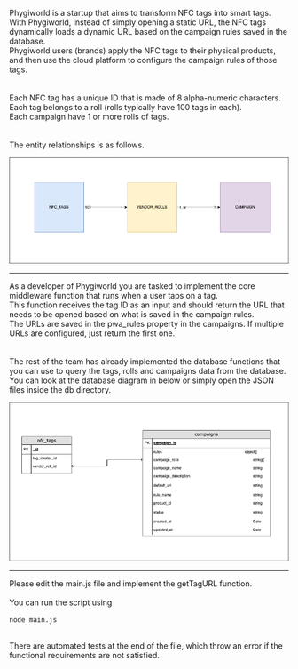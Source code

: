Phygiworld is a startup that aims to transform NFC tags into smart tags.<br />
With Phygiworld, instead of simply opening a static URL, the NFC tags dynamically loads a dynamic URL based on the campaign rules saved in the database.<br />
Phygiworld users (brands) apply the NFC tags to their physical products, and then use the cloud platform to configure the campaign rules of those tags.<br />
<br /><br />
Each NFC tag has a unique ID that is made of 8 alpha-numeric characters.<br />
Each tag belongs to a roll (rolls typically have 100 tags in each).<br />
Each campaign have 1 or more rolls of tags.<br />
<br /><br />
The entity relationships is as follows.

![image info](./uml.png)

---

As a developer of Phygiworld you are tasked to implement the core middleware function that runs when a user taps on a tag.<br />
This function receives the tag ID as an input and should return the URL that needs to be opened based on what is saved in the campaign rules.<br />
The URLs are saved in the pwa_rules property in the campaigns. If multiple URLs are configured, just return the first one.<br />
<br /><br />
The rest of the team has already implemented the database functions that you can use to query the tags, rolls and campaigns data from the database.<br />
You can look at the database diagram in below or simply open the JSON files inside the db directory.<br />

![image info](./db-diagram.png)

---

Please edit the main.js file and implement the getTagURL function.
<br /><br />
You can run the script using

```
node main.js
```

<br />
There are automated tests at the end of the file, which throw an error if the functional requirements are not satisfied.
